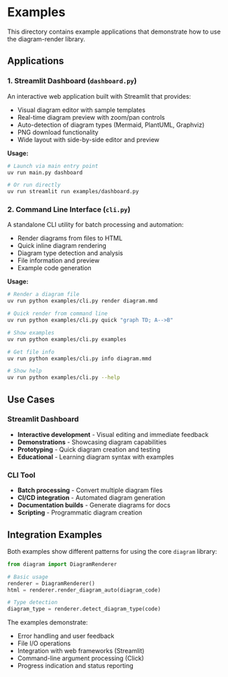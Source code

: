 # Examples

This directory contains example applications that demonstrate how to use the diagram-render library.

## Applications

### 1. Streamlit Dashboard (`dashboard.py`)

An interactive web application built with Streamlit that provides:
- Visual diagram editor with sample templates
- Real-time diagram preview with zoom/pan controls
- Auto-detection of diagram types (Mermaid, PlantUML, Graphviz)
- PNG download functionality
- Wide layout with side-by-side editor and preview

**Usage:**
```bash
# Launch via main entry point
uv run main.py dashboard

# Or run directly
uv run streamlit run examples/dashboard.py
```

### 2. Command Line Interface (`cli.py`)

A standalone CLI utility for batch processing and automation:
- Render diagrams from files to HTML
- Quick inline diagram rendering
- Diagram type detection and analysis
- File information and preview
- Example code generation

**Usage:**
```bash
# Render a diagram file
uv run python examples/cli.py render diagram.mmd

# Quick render from command line
uv run python examples/cli.py quick "graph TD; A-->B"

# Show examples
uv run python examples/cli.py examples

# Get file info
uv run python examples/cli.py info diagram.mmd

# Show help
uv run python examples/cli.py --help
```

## Use Cases

### Streamlit Dashboard
- **Interactive development** - Visual editing and immediate feedback
- **Demonstrations** - Showcasing diagram capabilities
- **Prototyping** - Quick diagram creation and testing
- **Educational** - Learning diagram syntax with examples

### CLI Tool
- **Batch processing** - Convert multiple diagram files
- **CI/CD integration** - Automated diagram generation
- **Documentation builds** - Generate diagrams for docs
- **Scripting** - Programmatic diagram creation

## Integration Examples

Both examples show different patterns for using the core `diagram` library:

```python
from diagram import DiagramRenderer

# Basic usage
renderer = DiagramRenderer()
html = renderer.render_diagram_auto(diagram_code)

# Type detection
diagram_type = renderer.detect_diagram_type(code)
```

The examples demonstrate:
- Error handling and user feedback
- File I/O operations
- Integration with web frameworks (Streamlit)
- Command-line argument processing (Click)
- Progress indication and status reporting
